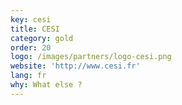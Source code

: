 ```yaml
---
key: cesi
title: CESI
category: gold
order: 20
logo: /images/partners/logo-cesi.png
website: 'http://www.cesi.fr'
lang: fr
why: What else ?
---
```

